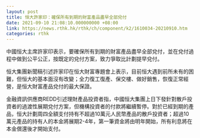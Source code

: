 ```yaml
---
layout: post
title: 恒大許家印：確保所有到期的財富產品盡早全部兌付
date: 2021-09-10 21:08:10.000000000 +08:00
link: https://news.rthk.hk/rthk/ch/component/k2/1610034-20210910.htm
categories: rthk
---
```


中國恒大主席許家印表示，要確保所有到期的財富產品盡早全部兌付，並在兌付過程中做到公平公正，按既定的兌付方案，致力爭取比計劃提早兌付。

恒大集團新聞稿引述許家印在恒大財富專題會上表示，目前恒大遇到前所未有的困難，但恒大的基本面沒有改變；全力復工復產、保交樓、做好銷售，恢復正常經營，是恒大財富產品兌付的最大保證。

金融資訊供應商REDD引述理財產品投資者指，中國恒大集團上日下發針對散戶投資者的過渡性展期兌付方案，但機構投資者的付款將繼續暫停。對於已經到期的產品，恒大計劃周四全額支付持有不超過10萬元人民幣產品的散戶投資者；超過10萬元產品的持有人的本金將展期2-4年，第一筆資金將由明年開始，所有利息將在本金償還後才開始支付。

